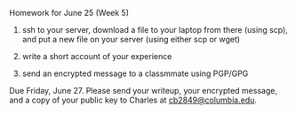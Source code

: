 
Homework for June 25 (Week 5)

1) ssh to your server, download a file to your laptop from there (using scp), and put a new file on your server (using either scp or wget)

2) write a short account of your experience 

3) send an encrypted message to a classmmate using PGP/GPG

Due Friday, June 27. Please send your writeup, your encrypted message, and a copy of your public key to Charles at cb2849@columbia.edu.